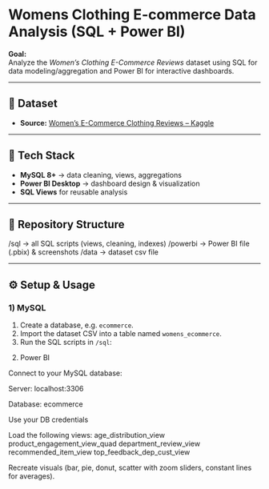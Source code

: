 # Womens Clothing E-commerce Data Analysis (SQL + Power BI)

**Goal:**  
Analyze the *Women’s Clothing E-Commerce Reviews* dataset using SQL for data modeling/aggregation and Power BI for interactive dashboards.  

---

## 🔗 Dataset
- **Source:** [Women’s E-Commerce Clothing Reviews – Kaggle](https://www.kaggle.com/nicapotato/womens-ecommerce-clothing-reviews)  
---

## 🧰 Tech Stack
- **MySQL 8+** → data cleaning, views, aggregations  
- **Power BI Desktop** → dashboard design & visualization  
- **SQL Views** for reusable analysis  

---

## 📁 Repository Structure
/sql -> all SQL scripts (views, cleaning, indexes)
/powerbi -> Power BI file (.pbix) & screenshots
/data -> dataset csv file

---

## ⚙️ Setup & Usage

### 1) MySQL
1. Create a database, e.g. `ecommerce`.
2. Import the dataset CSV into a table named `womens_ecommerce`.
3. Run the SQL scripts in `/sql`:


2) Power BI

Connect to your MySQL database:

Server: localhost:3306

Database: ecommerce

Use your DB credentials

Load the following views:
age_distribution_view
product_engagement_view_quad
department_review_view
recommended_item_view
top_feedback_dep_cust_view

Recreate visuals (bar, pie, donut, scatter with zoom sliders, constant lines for averages).
